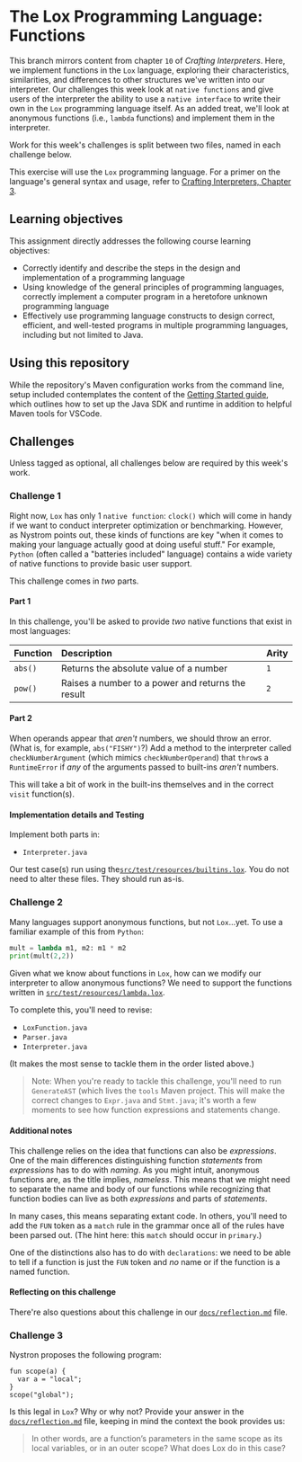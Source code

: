 # The Lox Programming Language: Functions

This branch mirrors content from chapter `10` of _Crafting Interpreters_. Here, we implement functions in the `Lox`
language, exploring their characteristics, similarities, and differences to other structures we've written into
our interpreter. Our challenges this week look at `native functions` and give users of the interpreter the ability
to use a `native interface` to write their own in the `Lox` programming language itself. As an added treat, we'll
look at anonymous functions (i.e., `lambda` functions) and implement them in the interpreter. 

Work for this week's challenges is split between two files, named in each challenge below.

This exercise will use the `Lox` programming language. For a primer on the language's general syntax and usage, 
refer to  [Crafting Interpreters, Chapter 3](https://www.craftinginterpreters.com/the-lox-language.html).

## Learning objectives

This assignment directly addresses the following course learning objectives:

* Correctly identify and describe the steps in the design and implementation of a programming language
* Using knowledge of the general principles of programming languages, correctly implement a computer program in a heretofore unknown programming language
* Effectively use programming language constructs to design correct, efficient, and well-tested programs in multiple programming languages, including but not limited to Java.

## Using this repository

While the repository's Maven configuration works from the command line, setup included contemplates
the content of the [Getting Started guide](wiki/Getting-Started), which outlines how to set
up the Java SDK and runtime in addition to helpful Maven tools for VSCode.

## Challenges

Unless tagged as optional, all challenges below are required by this week's work.

### Challenge 1

Right now, `Lox` has only 1 `native function`: `clock()` which will come in handy if we want to conduct
interpreter optimization or benchmarking. However, as Nystrom points out, these kinds of functions are
key "when it comes to making your language actually good at doing useful stuff." For example, `Python`
(often called a "batteries included" language) contains a wide variety of native functions to provide
basic user support.

This challenge comes in _two_ parts.

#### Part 1

In this challenge, you'll be asked to provide _two_ native functions that exist in most languages:

|Function |Description |Arity |
|:--------|:-----------|:-----|
|`abs()`  |Returns the absolute value of a number | `1` |
|`pow()`  |Raises a number to a power and returns the result | `2` |

#### Part 2

When operands appear that _aren't_ numbers, we should throw an error. (What is, for example, `abs("FISHY")`?)
Add a method to the interpreter called `checkNumberArgument` (which mimics `checkNumberOperand`) that `throw`s
a `RuntimeError` if _any_ of the arguments passed to built-ins _aren't_ numbers. 

This will take a bit of work in the built-ins themselves and in the correct `visit` function(s).

#### Implementation details and Testing

Implement both parts in:

* `Interpreter.java`

Our test case(s) run using the[`src/test/resources/builtins.lox`](src/test/resources/builtins.lox). You 
do not need to alter these files. They should run as-is.

### Challenge 2

Many languages support anonymous functions, but not `Lox`...yet. To use a familiar example of this from `Python`:
```python
mult = lambda m1, m2: m1 * m2
print(mult(2,2))
```
Given what we know about functions in `Lox`, how can we modify our interpreter to allow anonymous
functions? We need to support the functions written in [`src/test/resources/lambda.lox`](src/test/resources/lambda.lox).

To complete this, you'll need to revise:

* `LoxFunction.java`
* `Parser.java`
* `Interpreter.java`

(It makes the most sense to tackle them in the order listed above.)

> Note: When you're ready to tackle this challenge, you'll need to run `GenerateAST` (which lives
> the `tools` Maven project. This will make the correct changes to `Expr.java` and `Stmt.java`; it's
> worth a few moments to see how function expressions and statements change.

#### Additional notes

This challenge relies on the idea that functions can also be _expressions_. One of the main differences
distinguishing function _statements_ from _expressions_ has to do with _naming_. As you might intuit, 
anonymous functions are, as the title implies, _nameless_. This means that we might need to separate 
the name and body of our functions while recognizing that function bodies can live as both _expressions_
and parts of _statements_.

In many cases, this means separating extant code. In others, you'll need to add the `FUN` token as a
`match` rule in the grammar once all of the rules have been parsed out. (The hint here: this `match`
should occur in `primary`.)

One of the distinctions also has to do with `declarations`: we need to be able to tell if a function
is just the `FUN` token and _no_ name or if the function is a named function.

#### Reflecting on this challenge

There're also questions about this challenge in our [`docs/reflection.md`](docs/reflection.md) file.

### Challenge 3

Nystron proposes the following program:
```
fun scope(a) {
  var a = "local";
}
scope("global");
```
Is this legal in `Lox`? Why or why not? Provide your answer in the [`docs/reflection.md`](docs/reflection.md) file,
keeping in mind the context the book provides us:

> In other words, are a function’s parameters in the same scope as its local variables, or in an outer scope? What does Lox do
> in this case?
